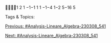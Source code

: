 1 2 1 −1−1
1 1 −1−4
1−2
5−16
5

   Tags & Topics:
   

[Previous: #Analysis-Lineare_Algebra-230308_541](Analysis-Lineare_Algebra-230308_541.md)

[Next: #Analysis-Lineare_Algebra-230308_541](Analysis-Lineare_Algebra-230308_541.md)